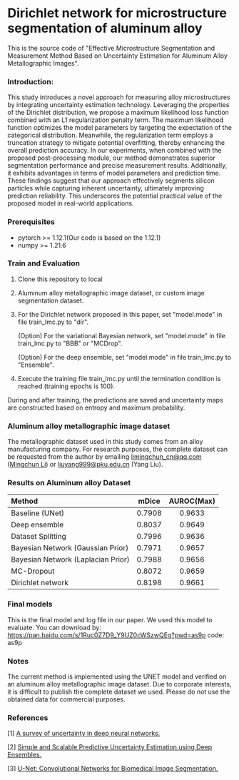 # Dirichlet network for microstructure segmentation of aluminum alloy
This is the source code of "Effective Microstructure Segmentation and Measurement Method Based on Uncertainty Estimation for Aluminum Alloy Metallographic Images". 

### Introduction:

This study introduces a novel approach for measuring alloy microstructures by integrating uncertainty estimation technology. 
Leveraging the properties of the Dirichlet distribution, we propose a maximum likelihood loss function combined with an L1 regularization penalty term. 
The maximum likelihood function optimizes the model parameters by targeting the expectation of the categorical distribution. 
Meanwhile, the regularization term employs a truncation strategy to mitigate potential overfitting, thereby enhancing the overall prediction accuracy. 
In our experiments, when combined with the proposed post-processing module, our method demonstrates superior segmentation performance and precise measurement results. 
Additionally, it exhibits advantages in terms of model parameters and prediction time. 
These findings suggest that our approach effectively segments silicon particles while capturing inherent uncertainty, ultimately improving prediction reliability. 
This underscores the potential practical value of the proposed model in real-world applications.

### Prerequisites

- pytorch >= 1.12.1(Our code is based on the 1.12.1)
- numpy >= 1.21.6

### Train and Evaluation
1. Clone this repository to local

2. Aluminum alloy metallographic image dataset, or custom image segmentation dataset.

3. For the Dirichlet network proposed in this paper, set "model.mode" in file train_lmc.py to "dir".

   (Option) For the variational Bayesian network, set "model.mode" in file train_lmc.py to "BBB" or "MCDrop".

   (Option) For the deep ensemble, set "model.mode" in file train_lmc.py to "Ensemble".

4. Execute the training file train_lmc.py until the termination condition is reached (training epochs is 100).

During and after training, the predictions are saved and uncertainty maps are constructed based on entropy and maximum probability.

### Aluminum alloy metallographic image dataset
The metallographic dataset used in this study comes from an alloy manufacturing company. 
For research purposes, the complete dataset can be requested from the author by emailing limingchun_cn@qq.com ([Mingchun Li](https://orcid.org/0000-0001-7780-3213)) or liuyang999@pku.edu.cn (Yang Liu).


### Results on Aluminum alloy Dataset
| Method | mDice  | AUROC(Max) |
|:-----|:------:|:-----:| 
| Baseline (UNet) | 0.7908 | 0.9633 |
| Deep ensemble | 0.8037 | 0.9649  |
| Dataset Splitting | 0.7996 | 0.9636 |
| Bayesian Network (Gaussian Prior) | 0.7971 | 0.9657 |
| Bayesian Network (Laplacian Prior) | 0.7988 | 0.9656  |
| MC-Dropout | 0.8072 | 0.9659 |
| Dirichlet network | 0.8198 | 0.9661 |

### Final models
This is the final model and log file in our paper. We used this model to evaluate. You can download by:
https://pan.baidu.com/s/1Ruc0Z7D9_Y9UZ0cWSzwQEg?pwd=as9p code: as9p 

### Notes
The current method is implemented using the UNET model and verified on an aluminum alloy metallographic image dataset. 
Due to corporate interests, it is difficult to publish the complete dataset we used. 
Please do not use the obtained data for commercial purposes.

### References
[1] <a href="https://link.springer.com/article/10.1007/s10462-023-10562-9">A survey of uncertainty in deep neural networks.</a>

[2] <a href="https://arxiv.org/abs/1612.01474">Simple and Scalable Predictive Uncertainty Estimation using Deep Ensembles.</a>

[3] <a href="https://arxiv.org/abs/1505.04597">U-Net: Convolutional Networks for Biomedical Image Segmentation.</a>

